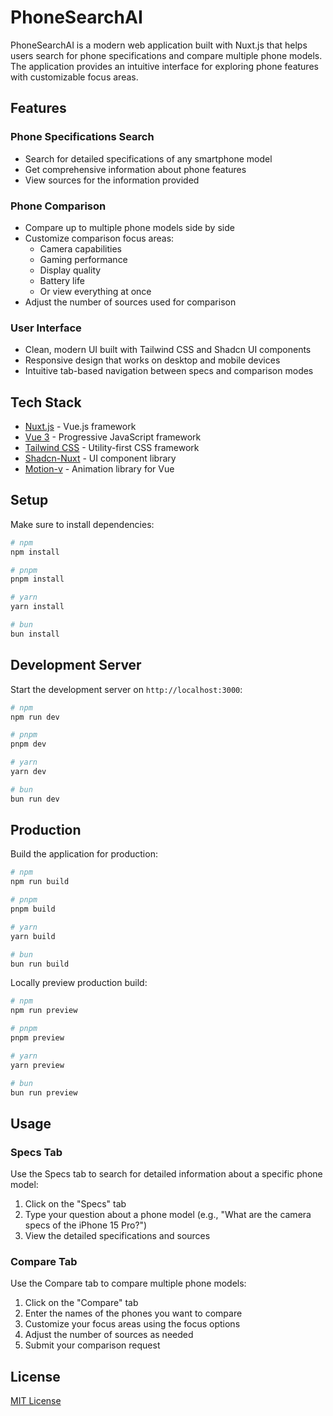 # PhoneSearchAI

PhoneSearchAI is a modern web application built with Nuxt.js that helps users search for phone specifications and compare multiple phone models. The application provides an intuitive interface for exploring phone features with customizable focus areas.

## Features

### Phone Specifications Search
- Search for detailed specifications of any smartphone model
- Get comprehensive information about phone features
- View sources for the information provided

### Phone Comparison
- Compare up to multiple phone models side by side
- Customize comparison focus areas:
  - Camera capabilities
  - Gaming performance
  - Display quality
  - Battery life
  - Or view everything at once
- Adjust the number of sources used for comparison

### User Interface
- Clean, modern UI built with Tailwind CSS and Shadcn UI components
- Responsive design that works on desktop and mobile devices
- Intuitive tab-based navigation between specs and comparison modes

## Tech Stack

- [Nuxt.js](https://nuxt.com/) - Vue.js framework
- [Vue 3](https://vuejs.org/) - Progressive JavaScript framework
- [Tailwind CSS](https://tailwindcss.com/) - Utility-first CSS framework
- [Shadcn-Nuxt](https://www.shadcn-vue.com/) - UI component library
- [Motion-v](https://motion-v.github.io/motion/) - Animation library for Vue

## Setup

Make sure to install dependencies:

```bash
# npm
npm install

# pnpm
pnpm install

# yarn
yarn install

# bun
bun install
```

## Development Server

Start the development server on `http://localhost:3000`:

```bash
# npm
npm run dev

# pnpm
pnpm dev

# yarn
yarn dev

# bun
bun run dev
```

## Production

Build the application for production:

```bash
# npm
npm run build

# pnpm
pnpm build

# yarn
yarn build

# bun
bun run build
```

Locally preview production build:

```bash
# npm
npm run preview

# pnpm
pnpm preview

# yarn
yarn preview

# bun
bun run preview
```

## Usage

### Specs Tab
Use the Specs tab to search for detailed information about a specific phone model:

1. Click on the "Specs" tab
2. Type your question about a phone model (e.g., "What are the camera specs of the iPhone 15 Pro?")
3. View the detailed specifications and sources

### Compare Tab
Use the Compare tab to compare multiple phone models:

1. Click on the "Compare" tab
2. Enter the names of the phones you want to compare
3. Customize your focus areas using the focus options
4. Adjust the number of sources as needed
5. Submit your comparison request

## License

[MIT License](.github/LICENSE.md)

